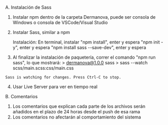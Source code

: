 A. Instalación de Sass

  1. Instalar npm dentro de la carpeta Dermanova, puede ser consola de Windows o consola de VSCode/Visual Studio
  2. Instalar Sass, similar a npm
     
     Instalación:
     En terminal, instalar "npm install", enter y espera
     "npm init -y", enter y espera
     "npm install sass --save-dev", enter y espera
  
  3. Al finalizar la instalación de paquetería, correr el comando "npm run sass", lo que mostrará:
    > dermanova@1.0.0 sass
    > sass --watch scss/main.scss:css/main.css
    
    Sass is watching for changes. Press Ctrl-C to stop.
  
  4. Usar Live Server para ver en tiempo real


B. Comentarios

  1. Los comentarios que explican cada parte de los archivos serán añadidos en el plazo de 24 horas desde el push de esa rama
  2. Los comentarios no afectarán al comportamiento del sistema
